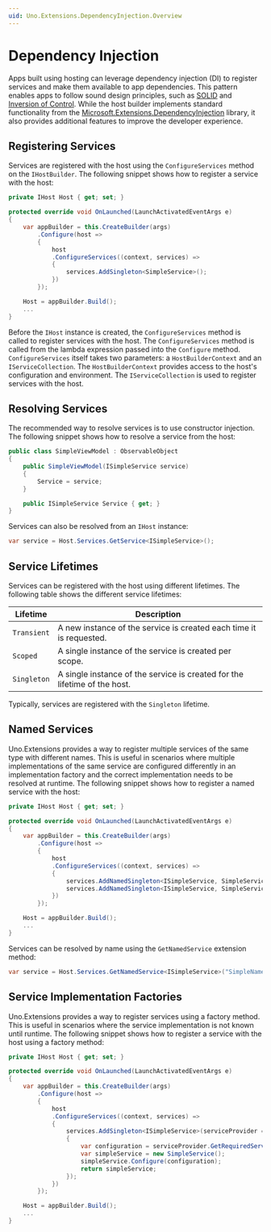 ```yaml
---
uid: Uno.Extensions.DependencyInjection.Overview
---
```


# Dependency Injection

Apps built using hosting can leverage dependency injection (DI) to register services and make them available to app dependencies. This pattern enables apps to follow sound design principles, such as [SOLID](https://en.wikipedia.org/wiki/SOLID) and [Inversion of Control](https://en.wikipedia.org/wiki/Inversion_of_control). While the host builder implements standard functionality from the [Microsoft.Extensions.DependencyInjection](https://www.nuget.org/packages/Microsoft.Extensions.DependencyInjection) library, it also provides additional features to improve the developer experience.

## Registering Services

Services are registered with the host using the `ConfigureServices` method on the `IHostBuilder`. The following snippet shows how to register a service with the host:

```csharp
private IHost Host { get; set; }

protected override void OnLaunched(LaunchActivatedEventArgs e)
{
    var appBuilder = this.CreateBuilder(args)
        .Configure(host =>
        {
            host
            .ConfigureServices((context, services) =>
            {
                services.AddSingleton<SimpleService>();
            })
        });

    Host = appBuilder.Build();
    ...
}
```

Before the `IHost` instance is created, the `ConfigureServices` method is called to register services with the host. The `ConfigureServices` method is called from the lambda expression passed into the `Configure` method. `ConfigureServices` itself takes two parameters: a `HostBuilderContext` and an `IServiceCollection`. The `HostBuilderContext` provides access to the host's configuration and environment. The `IServiceCollection` is used to register services with the host.

## Resolving Services

The recommended way to resolve services is to use constructor injection. The following snippet shows how to resolve a service from the host:

```csharp
public class SimpleViewModel : ObservableObject
{
    public SimpleViewModel(ISimpleService service)
    {
        Service = service;
    }

    public ISimpleService Service { get; }
}
```

Services can also be resolved from an `IHost` instance:

```csharp
var service = Host.Services.GetService<ISimpleService>();
```

## Service Lifetimes

Services can be registered with the host using different lifetimes. The following table shows the different service lifetimes:

| Lifetime | Description |
|----------|-------------|
| `Transient` | A new instance of the service is created each time it is requested. |
| `Scoped` | A single instance of the service is created per scope. |
| `Singleton` | A single instance of the service is created for the lifetime of the host. |

Typically, services are registered with the `Singleton` lifetime.

## Named Services

Uno.Extensions provides a way to register multiple services of the same type with different names. This is useful in scenarios where multiple implementations of the same service are configured differently in an implementation factory and the correct implementation needs to be resolved at runtime. The following snippet shows how to register a named service with the host:

```csharp
private IHost Host { get; set; }

protected override void OnLaunched(LaunchActivatedEventArgs e)
{
    var appBuilder = this.CreateBuilder(args)
        .Configure(host =>
        {
            host
            .ConfigureServices((context, services) =>
            {
                services.AddNamedSingleton<ISimpleService, SimpleService>("SimpleNamedServiceOne");
                services.AddNamedSingleton<ISimpleService, SimpleService>("SimpleNamedServiceTwo");
            })
        });

    Host = appBuilder.Build();
    ...
}
```

Services can be resolved by name using the `GetNamedService` extension method:

```csharp
var service = Host.Services.GetNamedService<ISimpleService>("SimpleNamedServiceOne");
```

## Service Implementation Factories

Uno.Extensions provides a way to register services using a factory method. This is useful in scenarios where the service implementation is not known until runtime. The following snippet shows how to register a service with the host using a factory method:

```csharp
private IHost Host { get; set; }

protected override void OnLaunched(LaunchActivatedEventArgs e)
{
    var appBuilder = this.CreateBuilder(args)
        .Configure(host =>
        {
            host
            .ConfigureServices((context, services) =>
            {
                services.AddSingleton<ISimpleService>(serviceProvider =>
                {
                    var configuration = serviceProvider.GetRequiredService<IConfiguration>();
                    var simpleService = new SimpleService();
                    simpleService.Configure(configuration);
                    return simpleService;
                });
            })
        });

    Host = appBuilder.Build();
    ...
}
```
